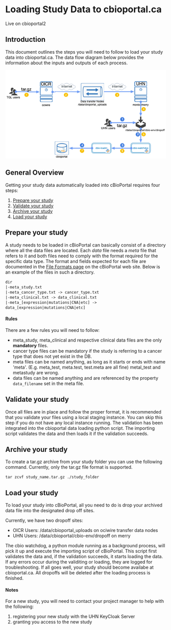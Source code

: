 # Loading Study Data to cbioportal.ca
Live on cbioportal2
## Introduction
This document outlines the steps you will need to follow to load your study data into cbioportal.ca. The data flow diagram below provides the information about the inputs and outputs of each process.

![](cbioportal-auto-data-loading-workflow.png)

## General Overview
Getting your study data automatically loaded into cBioPortal requires four steps:

1. [Prepare your study](#prepare-your-study)
2. [Validate your study](#validate-your-study)
3. [Archive your study](#archive-your-study)
4. [Load your study](#load-your-study)

## Prepare your study 
A study needs to be loaded in cBioPortal can basically consist of a directory where all the data files are located. 
Each *data* file needs a *meta* file that refers to it and both files need to comply with the format required for the specific data type. The format and fields expected for each file are documented in the [File Formats page](https://docs.cbioportal.org/5.1-data-loading/data-loading/file-formats#introduction) on the cBioPortal web site. Below is an example of the files in such a directory.

```
dir
|-meta_study.txt
|-meta_cancer_type.txt -> cancer_type.txt
|-meta_clinical.txt -> data_clinical.txt
|-meta_[expression|mutations|CNA|etc] -> data_[expression|mutations|CNA|etc]
```
#### Rules
There are a few rules you will need to follow:
- meta_study, meta_clinical and respective clinical data files are the only **mandatory** files.
- cancer type files can be mandatory if the study is referring to a cancer type that does not yet exist in the DB.
- meta files can be named anything, as long as it starts or ends with name 'meta'. (E.g. meta_test, meta.test, test.meta are all fine) metal_test and metastudy are wrong.
- data files can be named anything and are referenced by the property `data_filename` set in the meta file. 

## Validate your study
Once all files are in place and follow the proper format, it is recommended that you validate your files using a local staging instance. You can skip this step if you do not have any local instance running. The validation has been integrated into the cbioportal data loading python script. 
The importing script validates the data and then loads it if the validation succeeds. 

## Archive your study
To create a tar.gz archive from your study folder you can use the following command. Currently, only the tar.gz file format is supported.
```
tar zcvf study_name.tar.gz ./study_folder
```

## Load your study
To load your study into cBioPortal, all you need to do is drop your archived data file into the designated drop off sites. 

Currently, we have two dropoff sites:
- OICR Users: /data/cbioportal_uploads on ociwire transfer data nodes
- UHN Users: /data/cbioportal/cbio-env/dropoff on merry

The cbio watchdog, a python module running as a background process, will pick it up and execute the importing script of cBioPortal. This script first validates the data and, if the validation succeeds, it starts loading the data. If any errors occur during the validiting or loading, they are logged for troubleshooting. If all goes well, your study should become availabe at cbioportal.ca. All dropoffs will be deleted after the loading process is finished.
#### Notes
For a new study, you will need to contact your project manager to help with the following:
 1. registering your new study with the UHN KeyCloak Server 
 2. granting you access to the new study 
